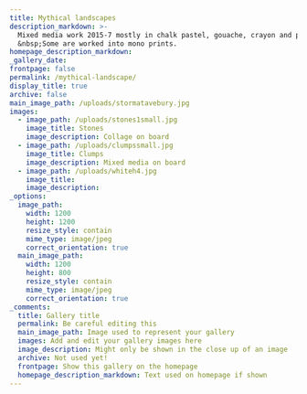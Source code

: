 ```yaml
---
title: Mythical landscapes
description_markdown: >-
  Mixed media work 2015-7 mostly in chalk pastel, gouache, crayon and pencil.
  &nbsp;Some are worked into mono prints.
homepage_description_markdown:
_gallery_date:
frontpage: false
permalink: /mythical-landscape/
display_title: true
archive: false
main_image_path: /uploads/stormatavebury.jpg
images:
  - image_path: /uploads/stones1small.jpg
    image_title: Stones
    image_description: Collage on board
  - image_path: /uploads/clumpssmall.jpg
    image_title: Clumps
    image_description: Mixed media on board
  - image_path: /uploads/whiteh4.jpg
    image_title:
    image_description:
_options:
  image_path:
    width: 1200
    height: 1200
    resize_style: contain
    mime_type: image/jpeg
    correct_orientation: true
  main_image_path:
    width: 1200
    height: 800
    resize_style: contain
    mime_type: image/jpeg
    correct_orientation: true
_comments:
  title: Gallery title
  permalink: Be careful editing this
  main_image_path: Image used to represent your gallery
  images: Add and edit your gallery images here
  image_description: Might only be shown in the close up of an image
  archive: Not used yet!
  frontpage: Show this gallery on the homepage
  homepage_description_markdown: Text used on homepage if shown
---
```


